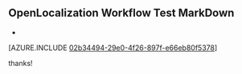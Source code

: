 ## OpenLocalization Workflow Test MarkDown
* 

[AZURE.INCLUDE [02b34494-29e0-4f26-897f-e66eb80f5378](calleeMd1.md)]

 
thanks!